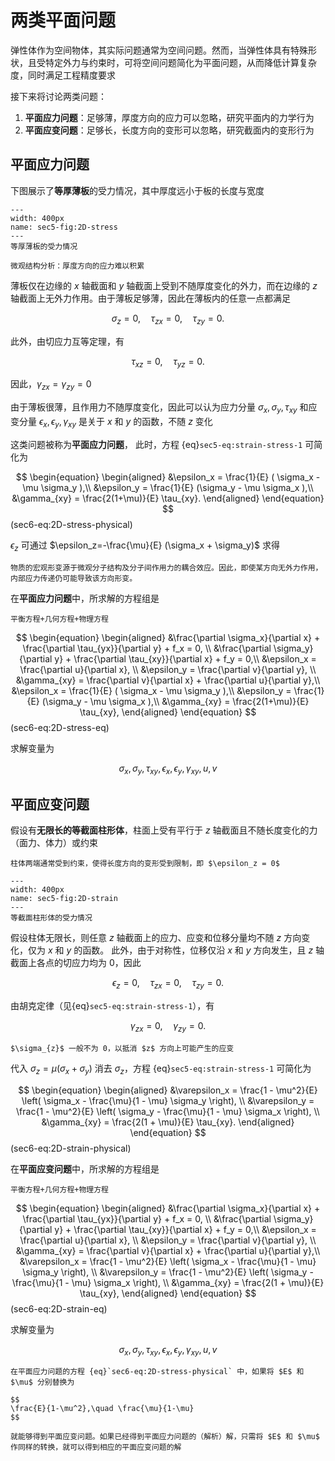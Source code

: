 # 两类平面问题

<span class="gray-text">
弹性体作为空间物体，其实际问题通常为空间问题。然而，当弹性体具有特殊形状，且受特定外力与约束时，可将空间问题简化为平面问题，从而降低计算复杂度，同时满足工程精度要求
</span>

接下来将讨论两类问题：
1. **平面应力问题**：足够薄，厚度方向的应力可以忽略，研究平面内的力学行为
2. **平面应变问题**：足够长，长度方向的变形可以忽略，研究截面内的变形行为

## 平面应力问题

下图展示了**等厚薄板**的受力情况，其中厚度远小于板的长度与宽度

```{figure} ../../../images/Elasticity/chap1/2D-stress.png
---
width: 400px
name: sec5-fig:2D-stress
---
等厚薄板的受力情况
```

```{margin}
微观结构分析：厚度方向的应力难以积累
```

薄板仅在边缘的 $x$ 轴截面和 $y$ 轴截面上受到不随厚度变化的外力，而在边缘的 $z$ 轴截面上无外力作用。由于薄板足够薄，因此在薄板内的任意一点都满足

$$
\sigma_{z}=0,\quad \tau_{zx} = 0,\quad \tau_{zy} = 0.
$$

此外，由切应力互等定理，有

$$
\tau_{xz} = 0,\quad \tau_{yz} = 0.
$$

因此，$\gamma_{zx} = \gamma_{zy} = 0$

由于薄板很薄，且作用力不随厚度变化，因此可以认为应力分量 $\sigma_{x},\sigma_{y}, \tau_{xy}$ 和应变分量 $\epsilon_{x},\epsilon_{y}, \gamma_{xy}$ 是关于 $x$ 和 $y$ 的函数，不随 $z$ 变化

这类问题被称为**平面应力问题**，
此时，方程 {eq}`sec5-eq:strain-stress-1` 可简化为

$$
\begin{equation}
\begin{aligned}
&\epsilon_x = \frac{1}{E} ( \sigma_x - \mu \sigma_y ),\\
&\epsilon_y = \frac{1}{E} (\sigma_y - \mu \sigma_x ),\\
&\gamma_{xy} = \frac{2(1+\mu)}{E} \tau_{xy}.
\end{aligned}
\end{equation}
$$ (sec6-eq:2D-stress-physical)

$\epsilon_z$ 可通过 $\epsilon_z=-\frac{\mu}{E} (\sigma_x + \sigma_y)$ 求得

```{note}
物质的宏观形变源于微观分子结构及分子间作用力的耦合效应。因此，即使某方向无外力作用，内部应力传递仍可能导致该方向形变。
```

在**平面应力问题**中，所求解的方程组是

```{margin}
平衡方程+几何方程+物理方程
```

$$
\begin{equation}
\begin{aligned}
&\frac{\partial \sigma_x}{\partial x} + \frac{\partial \tau_{yx}}{\partial y} + f_x = 0, \\
&\frac{\partial \sigma_y}{\partial y} + \frac{\partial \tau_{xy}}{\partial x} + f_y = 0,\\
&\epsilon_x = \frac{\partial u}{\partial x}, \\
&\epsilon_y = \frac{\partial v}{\partial y}, \\
&\gamma_{xy} = \frac{\partial v}{\partial x} + \frac{\partial u}{\partial y},\\
&\epsilon_x = \frac{1}{E} ( \sigma_x - \mu \sigma_y ),\\
&\epsilon_y = \frac{1}{E} (\sigma_y - \mu \sigma_x ),\\
&\gamma_{xy} = \frac{2(1+\mu)}{E} \tau_{xy},
\end{aligned}
\end{equation}
$$ (sec6-eq:2D-stress-eq)

求解变量为

$$
\sigma_{x}, \, \sigma_{y}, \, \tau_{xy}, \, \epsilon_{x}, \, \epsilon_{y}, \, \gamma_{xy}, \, u, \, v
$$

## 平面应变问题

假设有**无限长的等截面柱形体**，柱面上受有平行于 $z$ 轴截面且不随长度变化的力（面力、体力）或约束

```{margin}
柱体两端通常受到约束，使得长度方向的变形受到限制，即 $\epsilon_z = 0$
```

```{figure} ../../../images/Elasticity/chap1/2D-strain.png
---
width: 400px
name: sec5-fig:2D-strain
---
等截面柱形体的受力情况
```

假设柱体无限长，则任意 $z$ 轴截面上的应力、应变和位移分量均不随 $z$ 方向变化，仅为 $x$ 和 $y$ 的函数。
此外，由于对称性，位移仅沿 $x$ 和 $y$ 方向发生，且 $z$ 轴截面上各点的切应力均为 0，因此

$$
\epsilon_{z} = 0,\quad \tau_{zx} = 0,\quad \tau_{zy}=0.
$$

由胡克定律（见{eq}`sec5-eq:strain-stress-1`），有

$$
\gamma_{zx} = 0,\quad \gamma_{zy} = 0.
$$

```{margin}
$\sigma_{z}$ 一般不为 0，以抵消 $z$ 方向上可能产生的应变
```

代入 $\sigma_{z}=\mu(\sigma_x + \sigma_y)$ 消去 $\sigma_{z}$，方程 {eq}`sec5-eq:strain-stress-1` 可简化为

$$
\begin{equation}
\begin{aligned}
&\varepsilon_x = \frac{1 - \mu^2}{E} \left( \sigma_x - \frac{\mu}{1 - \mu} \sigma_y \right), \\
&\varepsilon_y = \frac{1 - \mu^2}{E} \left( \sigma_y - \frac{\mu}{1 - \mu} \sigma_x \right), \\
&\gamma_{xy} = \frac{2(1 + \mu)}{E} \tau_{xy}.
\end{aligned}
\end{equation}
$$ (sec6-eq:2D-strain-physical)

在**平面应变问题**中，所求解的方程组是

```{margin}
平衡方程+几何方程+物理方程
```

$$
\begin{equation}
\begin{aligned}
&\frac{\partial \sigma_x}{\partial x} + \frac{\partial \tau_{yx}}{\partial y} + f_x = 0, \\
&\frac{\partial \sigma_y}{\partial y} + \frac{\partial \tau_{xy}}{\partial x} + f_y = 0,\\
&\epsilon_x = \frac{\partial u}{\partial x}, \\
&\epsilon_y = \frac{\partial v}{\partial y}, \\
&\gamma_{xy} = \frac{\partial v}{\partial x} + \frac{\partial u}{\partial y},\\
&\varepsilon_x = \frac{1 - \mu^2}{E} \left( \sigma_x - \frac{\mu}{1 - \mu} \sigma_y \right), \\
&\varepsilon_y = \frac{1 - \mu^2}{E} \left( \sigma_y - \frac{\mu}{1 - \mu} \sigma_x \right), \\
&\gamma_{xy} = \frac{2(1 + \mu)}{E} \tau_{xy},
\end{aligned}
\end{equation}
$$ (sec6-eq:2D-strain-eq)

求解变量为

$$
\sigma_{x}, \, \sigma_{y}, \, \tau_{xy}, \, \epsilon_{x}, \, \epsilon_{y}, \, \gamma_{xy}, \, u, \, v
$$

```{note}
在平面应力问题的方程 {eq}`sec6-eq:2D-stress-physical` 中，如果将 $E$ 和 $\mu$ 分别替换为

$$
\frac{E}{1-\mu^2},\quad \frac{\mu}{1-\mu}
$$

就能够得到平面应变问题。如果已经得到平面应力问题的（解析）解，只需将 $E$ 和 $\mu$ 作同样的转换，就可以得到相应的平面应变问题的解
```
